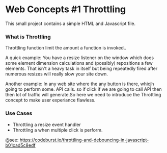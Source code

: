 # Web Concepts #1 Throttling
This small project contains a simple HTML and Javascript file.

### What is Throttling
Throttling function limit the amount a function is invoked.. 

A quick example:  You have a resize listener on the window which does some element dimension calculations and (possibly)  repositions a few elements.  That isn't a heavy task in itself but being repeatedly fired after numerous resizes will really slow your site down.

Another example: In any web site where the any button is there, whicjh going to perform some. API calls. so if click if we are going to call API then then lot of traffic will generate.So here we need to introduce the Throttling concept to make user experiance flawless.

### Use Cases
- Throttling a resize event handler
- Throttling a when multiple click is perform.

@see: https://codeburst.io/throttling-and-debouncing-in-javascript-b01cad5c8edf



